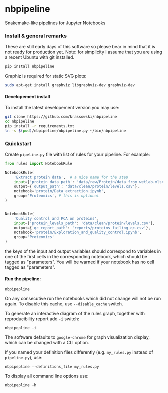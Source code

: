 # nbpipeline
Snakemake-like pipelines for Jupyter Notebooks

### Install & general remarks

These are still early days of this software so please bear in mind that it is not ready for production yet.
Note: for simplicity I assume that you are using a recent Ubuntu with git installed.


```bash
pip install nbpipeline
```

Graphiz is required for static SVG plots:

```bash
sudo apt-get install graphviz libgraphviz-dev graphviz-dev
```

#### Developement install

To install the latest developement version you may use:

```bash
git clone https://github.com/krassowski/nbpipeline
cd nbpipeline
pip install -r requirements.txt
ln -s $(pwd)/nbpipeline/nbpipeline.py ~/bin/nbpipeline
```

### Quickstart

Create `pipeline.py` file with list of rules for your pipeline. For example:

```python
from rules import NotebookRule

NotebookRule(
    'Extract protein data',  # a nice name for the step
    input={'protein_data_path': 'data/raw/Protein/data_from_wetlab.xlsx'},
    output={'output_path': 'data/clean/protein/levels.csv'},
    notebook='protein/Data_extraction.ipynb',
    group='Proteomics', # this is optional
)


NotebookRule(
    'Quality control and PCA on proteins',
    input={'protein_levels_path': 'data/clean/protein/levels.csv'},
    output={'qc_report_path': 'reports/proteins_failing_qc.csv'},
    notebook='protein/Exploration_and_quality_control.ipynb',
    group='Proteomics'
)
```

the keys of the input and output variables should correspond to variables in one of the first cells
in the corresponding notebook, which should be tagged as "parameters".
You will be warned if your notebook has no cell tagged as "parameters".

#### Run the pipeline:

```
nbpipepline
```

On any consecutive run the notebooks which did not change will not be run again.
To disable this cache, use `--disable_cache` switch.

To generate an interactive diagram of the rules graph, together with reproducibility report add `-i` switch:

```
nbpipepline -i
```

The software defaults to `google-chrome` for graph visualization display, which can be changed with a CLI option.

If you named your definition files differently (e.g. `my_rules.py` instead of `pipeline.py`), use:

```
nbpipepline --definitions_file my_rules.py
```


To display all command line options use:

```
nbpipepline -h
```
